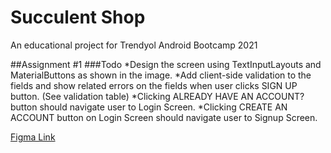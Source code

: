 # Succulent Shop

An educational project for Trendyol Android Bootcamp 2021 

##Assignment #1
###Todo
  *Design the screen using TextInputLayouts and MaterialButtons as shown in the image.
  *Add client-side validation to the fields and show related errors on the fields when user clicks SIGN UP button. (See validation table)
  *Clicking ALREADY HAVE AN ACCOUNT? button should navigate user to Login Screen.
  *Clicking CREATE AN ACCOUNT button on Login Screen should navigate user to Signup Screen.


[Figma Link](https://www.figma.com/file/aKFn9Czmk2ms2hqp4sctcw/Succulent-Shop?node-id=0%3A1)
